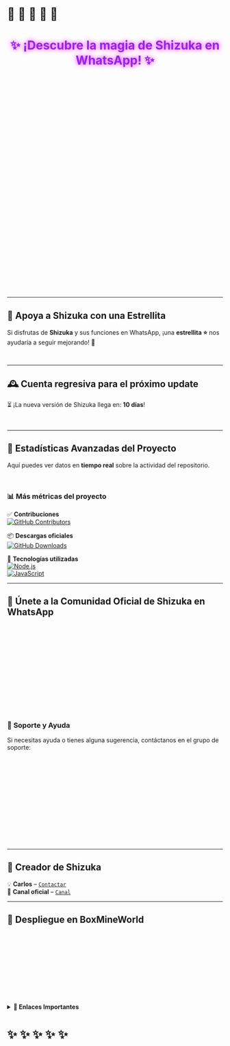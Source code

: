# 🍁 🍁 🍁 🍁 🍁  
<h1 align="center" style="color:#8A2BE2; animation: glow 1.5s infinite alternate;">✨ ¡Descubre la magia de Shizuka en WhatsApp! ✨</h1>

<style>
@keyframes glow {
  from { text-shadow: 0 0 10px #ff00ff; }
  to { text-shadow: 0 0 20px #ff00ff, 0 0 30px #8A2BE2; }
}

@keyframes slide-up {
  from { transform: translateY(20px); opacity: 0; }
  to { transform: translateY(0); opacity: 1; }
}

@keyframes fade-in {
  from { opacity: 0; }
  to { opacity: 1; }
}
</style>

<p align="center" style="animation: slide-up 1s ease-in;">
  <img src="https://raw.githubusercontent.com/Kone457/Nexus/refs/heads/main/sss.jpg" width="500" alt="Shizuka-AI" style="border-radius:15px; animation: fade-in 2s ease-in;">
</p>

---

## 🌟 **Apoya a Shizuka con una Estrellita**  

Si disfrutas de **Shizuka** y sus funciones en WhatsApp, ¡una **estrellita ⭐** nos ayudaría a seguir mejorando! 💖  

<p align="center" style="animation: slide-up 1s ease-in;">
  <a href="https://github.com/Kone457/Shizuka-AI/stargazers">
    <img src="https://img.shields.io/github/stars/Kone457/Shizuka-AI?style=for-the-badge&color=ff00ff">
  </a>
</p>

---

## 🕰️ **Cuenta regresiva para el próximo update**  
⏳ ¡La nueva versión de Shizuka llega en: **10 días**!  

<p align="center" style="animation: fade-in 2s ease-in;">
  <img src="https://img.shields.io/endpoint?url=https://shields.io/countdown/2025-06-23T12:00:00Z" alt="Cuenta regresiva">
</p>

---

## 🚀 **Estadísticas Avanzadas del Proyecto**  

Aquí puedes ver datos en **tiempo real** sobre la actividad del repositorio.  

<p align="center" style="animation: fade-in 2s ease-in;">
  <img src="https://github-readme-stats.vercel.app/api?username=Kone457&repo=Shizuka-AI&show_icons=true&theme=tokyonight&bg_color=0D1117&title_color=ff00ff&text_color=00ffff&icon_color=f1c40f&hide_border=true" alt="Estadísticas de GitHub">
  <img src="https://github-readme-streak-stats.herokuapp.com/?user=Kone457&theme=tokyonight&background=0D1117&ring=ff00ff&fire=f1c40f&currStreakLabel=00ffff&hide_border=true" alt="Racha de GitHub">
</p>

### 📊 **Más métricas del proyecto**  

✅ **Contribuciones**  
[![GitHub Contributors](https://img.shields.io/github/contributors/Kone457/Shizuka-AI?style=for-the-badge&color=ff00ff)](https://github.com/Kone457/Shizuka-AI/graphs/contributors)  

📦 **Descargas oficiales**  
[![GitHub Downloads](https://img.shields.io/github/downloads/Kone457/Shizuka-AI/total?style=for-the-badge&color=ff00ff)](https://github.com/Kone457/Shizuka-AI/releases)  

🔧 **Tecnologías utilizadas**  
[![Node.js](https://img.shields.io/badge/Node.js-339933?style=for-the-badge&logo=node.js&logoColor=white)](https://nodejs.org/)  
[![JavaScript](https://img.shields.io/badge/JavaScript-F7DF1E?style=for-the-badge&logo=javascript&logoColor=black)](https://developer.mozilla.org/en-US/docs/Web/JavaScript)  

---

## 💬 **Únete a la Comunidad Oficial de Shizuka en WhatsApp**  

<p align="center" style="animation: slide-up 1s ease-in;">
  <a href="https://chat.whatsapp.com/BWo2qTJTePQLj6PTqMfQWp">
    <img src="./media/grupo1.png" alt="Unirse al Grupo de WhatsApp" width="200">
  </a>
</p>

### 📌 **Soporte y Ayuda**  
Si necesitas ayuda o tienes alguna sugerencia, contáctanos en el grupo de soporte:  

<p align="center" style="animation: slide-up 1s ease-in;">
  <a href="https://chat.whatsapp.com/EgH3eilZtqCIAjEF9G2Vgz">
    <img src="./media/grupo2.png" alt="Grupo de Soporte" width="200">
  </a>
</p>

---

## 👑 **Creador de Shizuka**  
💡 **Carlos** – [`Contactar`](https://wa.me/5355699866)  
🔗 **Canal oficial** – [`Canal`](https://whatsapp.com/channel/0029VbAVMtj2f3EFmXmrzt0v)  

---

## 🚀 **Despliegue en BoxMineWorld**  

<p align="center" style="animation: fade-in 2s ease-in;">
  <a href="https://boxmineworld.com">
    <img src="https://boxmineworld.com/img/Logo.png" width="150">
  </a>
</p>

<details>
  <summary><b>📎 Enlaces Importantes</b></summary>

🔹 **Sitio Web:** [BoxMineWorld](https://boxmineworld.com)  
🔹 **Área de Clientes:** [Dash](https://dash.boxmineworld.com)  
🔹 **Panel de Control:** [Panel](https://panel.boxmineworld.com)  
🔹 **Documentación:** [Docs](https://docs.boxmineworld.com)  
🔹 **Comunidad de Discord:** [Únete aquí](https://discord.gg/84qsr4v)  

</details>

# ✨ ✨ ✨ ✨ ✨
